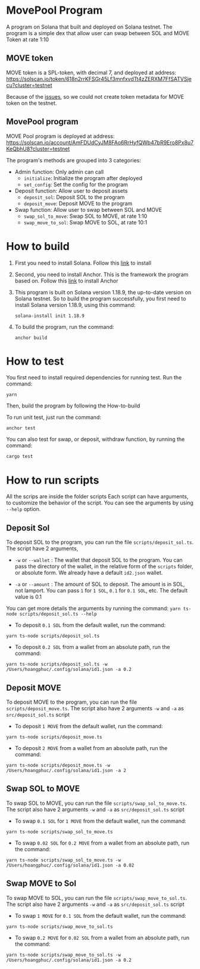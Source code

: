 # MovePool Program

A program on Solana that built and deployed on Solana testnet. The program is a simple dex that allow user can swap between SOL and MOVE Token at rate 1:10

## MOVE token
 
MOVE token is a SPL-token, with decimal 7, and deployed at address:
https://solscan.io/token/618n2rrKFSGr45Lf3mnfxvdTt4zZERXM7FfSATVSjecu?cluster=testnet

Because of the [issues]( https://github.com/metaplex-foundation/mpl-token-metadata/issues/91),  so we could not create token metadata for MOVE token on the testnet. 

## MovePool program

MOVE Pool program is deployed at address:
https://solscan.io/account/AmFDUdCyJM8FAo6RrHyfQWb47bR9Ero8Px8u7KeQbhU8?cluster=testnet

The program's methods are grouped into 3 categories:
- Admin function: Only admin can call
  - `initialize`: Initialize the program after deployed
  - `set_config`: Set the config for the program
- Deposit function: Allow user to deposit assets
  - `deposit_sol`: Deposit SOL to the program
  - `deposit_move`: Deposit MOVE to the program
- Swap function: Allow user to swap between SOL and MOVE
  - `swap_sol_to_move`: Swap SOL to MOVE, at rate 1:10
  - `swap_move_to_sol`: Swap MOVE to SOL, at rate 10:1

# How to build
1. First you need to install Solana. Follow this [link](https://docs.solanalabs.com/cli/install) to install
2. Second, you need to install Anchor. This is the framework the program based on. Follow this [link](https://book.anchor-lang.com/getting_started/installation.html) to install Anchor
3. This program is built on Solana version 1.18.9, the up-to-date version on Solana testnet.
So to build the program successfully, you first need to install Solana version 1.18.9, using this command:
 
    ` solana-install init 1.18.9
    `
4. To build the program, run the command: 
 
     `anchor build`
# How to test
You first need to install required dependencies for running test. Run the command:

`yarn`

Then, build the program by following the How-to-build

To run unit test, just run the command:

`anchor test`

You can also test for swap, or deposit, withdraw function, by running the command:

`cargo test`

# How to run scripts
All the scrips are inside the folder scripts
Each script can have arguments, to customize the behavior of the script. You can see the arguments by using `--help` option.
## Deposit Sol
To deposit SOL to the program, you can run the file `scripts/deposit_sol.ts`.
The script have 2 arguments, 

- `-w` or `--wallet` : The wallet that deposit SOL to the program. You can pass the directory of the wallet, in the relative form of the `scripts` folder, or absolute form.
We already have a default `id2.json` wallet.

- `-a` or `--amount` : The amount of SOL to deposit. The amount is in SOL, not lamport. You can pass `1` for `1 SOL`, `0.1` for `0.1 SOL`, etc. The default value is 0.1

You can get more details the arguments by running the command:
`yarn ts-node scripts/deposit_sol.ts --help`

- To deposit `0.1 SOL` from the default wallet, run the command:

`yarn ts-node scripts/deposit_sol.ts`

- To deposit `0.2 SOL` from a wallet from an absolute path, run the command:

`yarn ts-node scripts/deposit_sol.ts -w /Users/hoangphuc/.config/solana/id1.json -a 0.2`

## Deposit MOVE
To deposit MOVE to the program, you can run the file `scripts/deposit_move.ts`. The script also have 2 arguments `-w` and `-a` as `src/deposit_sol.ts` script

- To deposit `1 MOVE` from the default wallet, run the command:

`yarn ts-node scripts/deposit_move.ts`

- To deposit `2 MOVE` from a wallet from an absolute path, run the command:

`yarn ts-node scripts/deposit_move.ts -w /Users/hoangphuc/.config/solana/id1.json -a 2`

## Swap SOL to MOVE
To swap SOL to MOVE, you can run the file `scripts/swap_sol_to_move.ts`. The script also have 2 arguments `-w` and `-a` as `src/deposit_sol.ts` script
- To swap `0.1 SOL` for `1 MOVE` from the default wallet, run the command:
 
`yarn ts-node scripts/swap_sol_to_move.ts`
- To swap `0.02 SOL` for `0.2 MOVE` from a wallet from an absolute path, run the command:
 
`yarn ts-node scripts/swap_sol_to_move.ts -w /Users/hoangphuc/.config/solana/id1.json -a 0.02`

## Swap MOVE to Sol
To swap MOVE to SOL, you can run the file `scripts/swap_move_to_sol.ts`. The script also have 2 arguments `-w` and `-a` as `src/deposit_sol.ts` script
- To swap `1 MOVE` for `0.1 SOL` from the default wallet, run the command:

`yarn ts-node scripts/swap_move_to_sol.ts`
- To swap `0.2 MOVE` for `0.02 SOL` from a wallet from an absolute path, run the command:

`yarn ts-node scripts/swap_move_to_sol.ts -w /Users/hoangphuc/.config/solana/id1.json -a 0.2`
